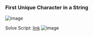 <h3> First Unique Character in a String </h3>

![image](https://github.com/h4ckyou/h4ckyou.github.io/assets/127159644/c09fb7f5-62c6-49ff-a7e7-4f193784f4d1)

Solve Script: [link](https://github.com/h4ckyou/h4ckyou.github.io/blob/main/posts/programming/Leetcode/First%20Unique%20Character%20in%20a%20String/solve.py)
![image](https://github.com/h4ckyou/h4ckyou.github.io/assets/127159644/ef931cf7-8b02-4291-a0a1-2b76e29baec0)
